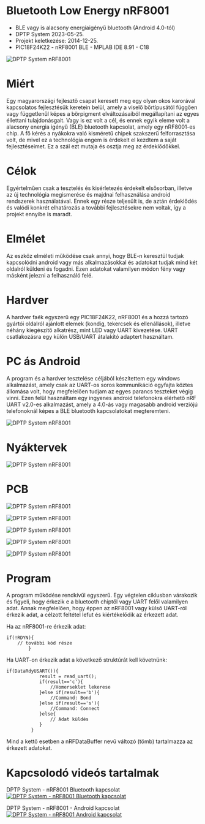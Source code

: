 # Bluetooth Low Energy nRF8001
* BLE vagy is alacsony energiaigényű bluetooth (Android 4.0-tól)
* DPTP System 2023-05-25.
* Projekt keletkezése: 2014-12-25.
* PIC18F24K22 - nRF8001 BLE - MPLAB IDE 8.91 - C18

![DPTP System nRF8001](https://github.com/DPTPSystem/nRF8001_BLE/blob/master/images/nrf8001_3.jpg "DPTP System nRF8001")

# Miért
Egy magyarországi fejlesztő csapat keresett meg egy olyan okos karorával kapcsolatos fejlesztésük keretein belül, amely a viselő bőrtípusától
függően vagy függetlenűl képes a börpigment elváltozásaiból megállapítani az egyes éllettani tulajdonásgait. Vagy is ez volt a cél, és ennek 
egyik eleme volt a alacsony energia igényű (BLE) bluetooth kapcsolat, amely egy nRF8001-es chip. A fő kérés a nyákokra való kisméretű chipek
szakszerű felforrasztása volt, de mivel ez a technológia engem is érdekelt el kezdtem a saját fejlesztéseimet. Ez a szál ezt mutaja és osztja
meg az érdeklődőkkel.

# Célok
Egyértelműen csak a tesztelés és kisérletezés érdekelt elsősorban, illetve az új technológia megismerése és majdnai felhasználása android rendszerek
használatával. Ennek egy része teljesült is, de aztán érdeklődés és valódi konkrét elhatározás a további fejlesztésekre nem voltak, így a 
projekt ennyibe is maradt.

# Elmélet
Az eszköz elméleti működése csak annyi, hogy BLE-n keresztül tudjak kapcsolódni android vagy más alkalmazásokkal és adatokat tudjak mind két oldalról 
küldeni és fogadni. Ezen adatokat valamilyen módon fény vagy másként jelezni a felhasználó felé.

# Hardver
A hardver faék egyszerű egy PIC18F24K22, nRF8001 és a hozzá tartozó gyártói oldalról ajánlott elemek (kondig, tekercsek és ellenállások), illetve 
néhány kiegészítő alkatrész, mint LED vagy UART kivezetése. UART csatlakozásra egy külön USB/UART átalakító adaptert használtam.

# PC ás Android
A program és a hardver tesztelése céljából készítettem egy windows alkalmazást, amely csak az UART-os soros kommunikáció egyfajta köztes állomása
volt, hogy megfelelően tudjam az egyes parancs teszteket végig vinni. Ezen felül használtam egy ingyenes android telefonokra elérhető nRF UART v2.0-es
alkalmazást, amely a 4.0-ás vagy magasabb android verziójú telefonoknál képes a BLE bluetooth kapcsolatokat megteremteni.

![DPTP System nRF8001](https://github.com/DPTPSystem/nRF8001_BLE/blob/master/images/14484406329764_b.jpg "DPTP System nRF8001")

# Nyáktervek

![DPTP System nRF8001](https://github.com/DPTPSystem/nRF8001_BLE/blob/master/images/nRF8001.PNG "DPTP System nRF8001")

# PCB

![DPTP System nRF8001](https://github.com/DPTPSystem/nRF8001_BLE/blob/master/images/nrf8001_1.jpg "DPTP System nRF8001")

![DPTP System nRF8001](https://github.com/DPTPSystem/nRF8001_BLE/blob/master/images/nrf8001_2.jpg "DPTP System nRF8001")

![DPTP System nRF8001](https://github.com/DPTPSystem/nRF8001_BLE/blob/master/images/nrf8001_5.jpg "DPTP System nRF8001")

![DPTP System nRF8001](https://github.com/DPTPSystem/nRF8001_BLE/blob/master/images/nrf8001_4.jpg "DPTP System nRF8001")

![DPTP System nRF8001](https://github.com/DPTPSystem/nRF8001_BLE/blob/master/images/nrf8001_6.jpg "DPTP System nRF8001")


# Program
A program működése rendkívűl egyszerű. Egy végtelen ciklusban várakozik és figyeli, hogy érkezik e a bluetooth chiptől vagy UART felől valamilyen
adat. Annak megfelelően, hogy éppen az nRF8001 vagy külső UART-ról érkezik adat, a célzott feltétel lefut és kiértékelődik az érkezett adat.

Ha az nRF8001-re érkezik adat:

```
if(!RDYN){
	// további kód része
		}
```
Ha UART-on érkezik adat a következő struktúrát kell követnünk:

```
if(DataRdyUSART()){
			result = read_uart();
			if(result=='c'){
				//Homerseklet lekerese
			}else if(result=='b'){  
				//Command: Bond
			}else if(result=='s'){  
				//Command: Connect
			}else{
				// Adat küldés
			}
		 }
```

Mind a kettő esetben a nRFDataBuffer nevű változó (tömb) tartalmazza az érkezett adatokat.

# Kapcsolodó videós tartalmak
DPTP System - nRF8001 Bluetooth kapcsolat
[![DPTP System - nRF8001 Bluetooth kapcsolat](https://img.youtube.com/vi/UjtZtTLGWQU/0.jpg)](https://www.youtube.com/watch?v=UjtZtTLGWQU)

DPTP System - nRF8001 - Android kapcsolat
[![DPTP System - nRF8001 Android kapcsolat](https://img.youtube.com/vi/Bq7xkpVMoTk/0.jpg)](https://www.youtube.com/watch?v=Bq7xkpVMoTk)

